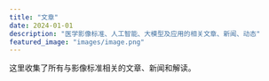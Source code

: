 ```yaml
---
title: "文章"
date: 2024-01-01
description: "医学影像标准、人工智能、大模型及应用的相关文章、新闻、动态"
featured_image: "images/image.png"
---
```


这里收集了所有与影像标准相关的文章、新闻和解读。

